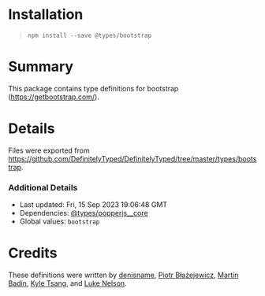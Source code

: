 # Installation
> `npm install --save @types/bootstrap`

# Summary
This package contains type definitions for bootstrap (https://getbootstrap.com/).

# Details
Files were exported from https://github.com/DefinitelyTyped/DefinitelyTyped/tree/master/types/bootstrap.

### Additional Details
 * Last updated: Fri, 15 Sep 2023 19:06:48 GMT
 * Dependencies: [@types/popperjs__core](https://npmjs.com/package/@types/popperjs__core)
 * Global values: `bootstrap`

# Credits
These definitions were written by [denisname](https://github.com/denisname), [Piotr Błażejewicz](https://github.com/peterblazejewicz), [Martin Badin](https://github.com/martin-badin), [Kyle Tsang](https://github.com/kyletsang), and [Luke Nelson](https://github.com/luc122c).
